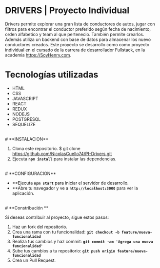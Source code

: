 # **DRIVERS** | Proyecto Individual
Drivers permite explorar una gran lista de conductores de autos, jugar con filtros para encontrar el conductor preferido según fecha de nacimiento, orden alfabetico y team al que pertenecio. También permite crearlos. Además utiliza un backend con base de datos para almacenar los nuevo conductores creados. Este proyecto se desarrollo como como proyecto individual en el cursado de la carrera de desarrollador Fullstack, en la academia https://SoyHenry.com.
<br />
# **Tecnologías utilizadas**

-  HTML
-  CSS
-  JAVASCRIPT
-  REACT
-  REDUX
-  NODEJS
-  POSTGRESQL
-  SEQUELIZE

<br />
# **INSTALACION**

1. Clona este repositorio.
$ git clone https://github.com/NicolasCuello74/PI-Drivers.git
2. Ejecuta **`npm install`** para instalar las dependencias.
<br />
# **CONFIGURACION**

-  **Ejecuta **`npm start`** para iniciar el servidor de desarrollo.
-  **Abre tu navegador y ve a **`http://localhost:3000`** para ver la aplicación.
<br />
# **Constribución **

Si deseas contribuir al proyecto, sigue estos pasos:
1. Haz un fork del repositorio.
2. Crea una rama con tu funcionalidad: **`git checkout -b feature/nueva-funcionalidad`**
3. Realiza tus cambios y haz commit: **`git commit -am 'Agrega una nueva funcionalidad'`**
4. Sube tus cambios a tu repositorio: **`git push origin feature/nueva-funcionalidad`**
5. Crea un Pull Request.

